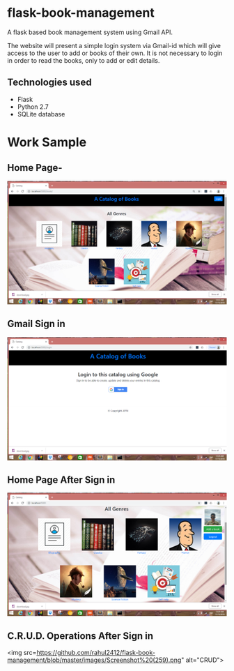 # flask-book-management
A flask based book management system using Gmail API.

The website will present a simple login system via Gmail-id which will give access to the user to add or books of their own.
It is not necessary to login in order to read the books, only to add or edit details.

## Technologies used
- Flask
- Python 2.7
- SQLite database

# Work Sample
## Home Page-
<img src="https://github.com/rahul2412/flask-book-management/blob/master/images/Screenshot%20(262).png" alt="Home Page">

## Gmail Sign in
<img src="https://github.com/rahul2412/flask-book-management/blob/master/images/Screenshot%20(256).png" alt="gmail">

## Home Page After Sign in
<img src="https://github.com/rahul2412/flask-book-management/blob/master/images/Screenshot%20(258).png" alt="Sign In">

## C.R.U.D. Operations After Sign in
<img src=https://github.com/rahul2412/flask-book-management/blob/master/images/Screenshot%20(259).png" alt="CRUD">



